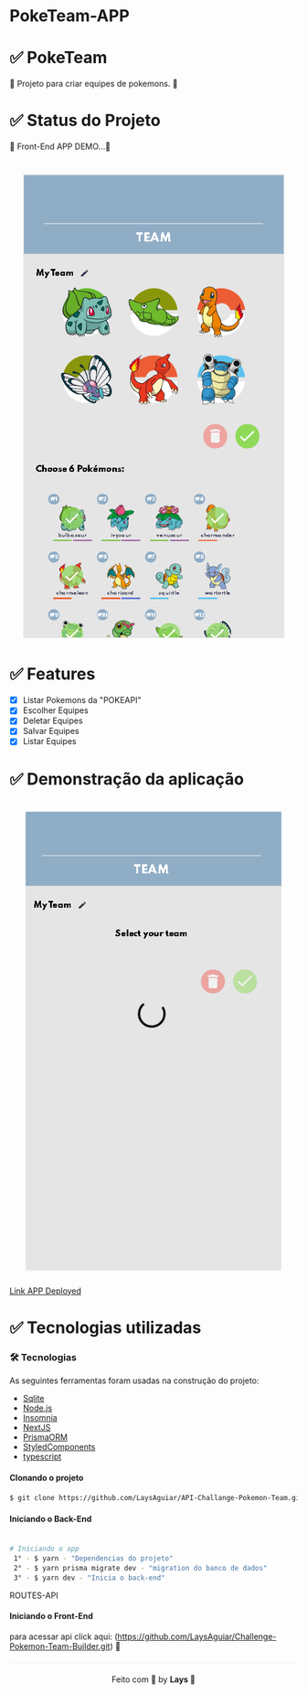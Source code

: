 # PokeTeam-APP


 # ✅ PokeTeam
 
 
   🚀 Projeto para criar equipes de pokemons. 🚀
   
  
# ✅ Status do Projeto


 🚀 Front-End APP DEMO...🚀 

<h1 align="center">
  <img src=./global/demo/poketeam.png />
</h1>


#  ✅ Features

- [x] Listar Pokemons da "POKEAPI"
- [x] Escolher Equipes
- [x] Deletar Equipes
- [x] Salvar Equipes
- [x] Listar Equipes  

# ✅ Demonstração da aplicação

<h1 align="center">
  <img src=./global/demo/poketeam.gif />
</h1>


<a href="https://poke-team.vercel.app/">Link APP Deployed</a>


# ✅ Tecnologias utilizadas

### 🛠 Tecnologias

As seguintes ferramentas foram usadas na construção do projeto:

- [Sqlite](https://www.sqlite.org/index.html)
- [Node.js](https://nodejs.org/en/)
- [Insomnia](https://insomnia.rest/products/insomnia)
- [NextJS](https://nextjs.org/docs)
- [PrismaORM](https://www.prisma.io/)
- [StyledComponents](https://styled-components.com/)
- [typescript](https://www.typescriptlang.org/docs/)


#### Clonando o projeto
```sh
$ git clone https://github.com/LaysAguiar/API-Challange-Pokemon-Team.git
```
#### Iniciando o Back-End
```sh

# Iniciando o app
 1° - $ yarn - "Dependencias do projeto"
 2° - $ yarn prisma migrate dev - "migration do banco de dados"
 3° - $ yarn dev - "Inicia o back-end"
```

ROUTES-API



#### Iniciando o Front-End

 para acessar api click aqui: (https://github.com/LaysAguiar/Challenge-Pokemon-Team-Builder.git) 🚀





<p align="center" style="margin-top: 20px; border-top: 1px solid #eee; padding-top: 20px;">Feito com 💖 by <strong>   Lays  </strong> 💖 </p>

 


